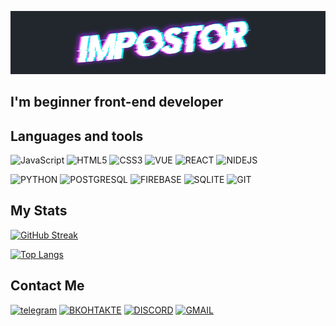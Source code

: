 ![HEADER](https://github.com/IMPOSTOR15/IMPOSTOR15/blob/main/assests/header_logo.png?raw=true)
## I'm beginner front-end developer

## Languages and tools
![JavaScript](https://img.shields.io/badge/JavaScript-22272e?style=for-the-badge&logo=JavaScript)
![HTML5](https://img.shields.io/badge/HTML5-22272e?style=for-the-badge&logo=HTML5)
![CSS3](https://img.shields.io/badge/CSS3-22272e?style=for-the-badge&logo=CSS3&logoColor=blue)
![VUE](https://img.shields.io/badge/VUE3-22272e?style=for-the-badge&logo=vuedotjs)
![REACT](https://img.shields.io/badge/REACT-22272e?style=for-the-badge&logo=REACT)
![NIDEJS](https://img.shields.io/badge/node.js-22272e?style=for-the-badge&logo=node.js)

![PYTHON](https://img.shields.io/badge/PYTHON-22272e?style=for-the-badge&logo=PYTHON)
![POSTGRESQL](https://img.shields.io/badge/PostgreSQL-22272e?style=for-the-badge&logo=postgresql)
![FIREBASE](https://img.shields.io/badge/FIREBASE-22272e?style=for-the-badge&logo=FIREBASE)
![SQLITE](https://img.shields.io/badge/SQLight-22272e?style=for-the-badge&logo=sqlite)
![GIT](https://img.shields.io/badge/GIT-22272e?style=for-the-badge&logo=GIT)

## My Stats
[![GitHub Streak](https://github-readme-streak-stats.herokuapp.com/?user=IMPOSTOR15&theme=dark&background=22272e)](https://git.io/streak-stats)

[![Top Langs](https://github-readme-stats.vercel.app/api/top-langs/?username=IMPOSTOR15&layout=compact&theme=dark&bg_color=22272e)](https://github.com/anuraghazra/github-readme-stats)
## Contact Me
[![telegram](https://img.shields.io/badge/telegram-22272e?style=for-the-badge&logo=telegram)](https://t.me/impostor15)
[![ВКОНТАКТЕ](https://img.shields.io/badge/ВКОНТАКТЕ-22272e?style=for-the-badge&logo=VK)](https://vk.com/ky4a_ha1i4ku)
[![DISCORD](https://img.shields.io/badge/DISCORD-22272e?style=for-the-badge&logo=discord)](https://discordapp.com/users/278535139653320705/)
[![GMAIL](https://img.shields.io/badge/EMAIL-22272e?style=for-the-badge&logo=gmail)](mailto:dandr212@gmail.com)

